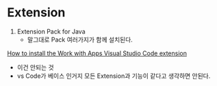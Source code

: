 # Extension
1. Extension Pack for Java
	- 말그대로 Pack 여러가지가 함께 설치된다.

[How to install the Work with Apps Visual Studio Code extension](https://help.openai.com/en/articles/10128592-how-to-install-the-work-with-apps-visual-studio-code-extension)
- 이건 안되는 것 
- vs Code가 베이스 인거지 모든 Extension과 기능이 같다고 생각하면 안된다.